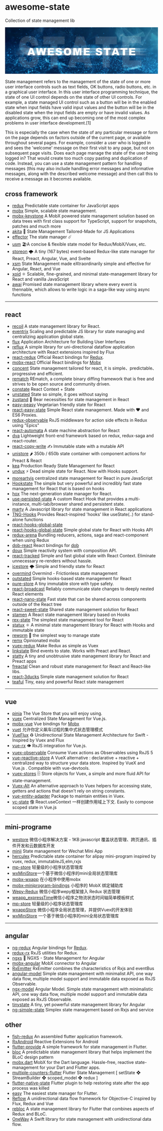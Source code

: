 # awesome-state

Collection of state management lib

![bg](https://raw.githubusercontent.com/fantasticsoul/assets/master/img/astate2.jpg)

State management refers to the management of the state of one or more user interface controls such as text fields, OK buttons, radio buttons, etc. in a graphical user interface. In this user interface programming technique, the state of one UI control depends on the state of other UI controls. For example, a state managed UI control such as a button will be in the enabled state when input fields have valid input values and the button will be in the disabled state when the input fields are empty or have invalid values. As applications grow, this can end up becoming one of the most complex problems in user interface development.[1]

This is especially the case when the state of any particular message or form on the page depends on factors outside of the current page, or available throughout several pages. For example, consider a user who is logged in and sees the 'welcome' message on their first visit to any page, but not on subsequent page visits. Does each page manage the state of the user being logged in? That would create too much copy pasting and duplication of code. Instead, you can use a state management pattern for handling messages (this may also include handling error messages and informative messages, along with the described welcome message) and then call this to receive a message as it becomes available.


## cross framework

- [redux](https://github.com/reduxjs/redux) Predictable state container for JavaScript apps
- [mobx](https://github.com/mobxjs/mobx) Simple, scalable state management.
- [mobx-keystone](https://github.com/xaviergonz/mobx-keystone) A MobX powered state management solution based on data trees with first class support for TypeScript, support for snapshots, patches and much more
- [akita](https://github.com/datorama/akita) 🚀 State Management Tailored-Made for JS Applications
- [effector](https://github.com/zerobias/effector) The state manager ☄️
- [usm](https://github.com/unadlib/usm) 🏖A concise & flexible state model for Redux/MobX/Vuex, etc.
- [storeon](https://github.com/storeon/storeon) 🌩 A tiny (167 bytes) event-based Redux-like state manager for React, Preact, Angular, Vue, and Svelte
- [xsm](https://github.com/peterluhub/xsm) State Management made eXtraordinarily simple and effective for Angular, React, and Vue
- [xoid](https://xoid.dev) ⚛️ Scalable, fine-grained, and minimal state-management library for React and vanilla JavaScript
- [awai](https://github.com/yuriyyakym/awai) Promised state management library where every event is thennable, which allows to write logic in a saga-like way using async functions

___
## react

- [recoil](https://recoiljs.org/) A state management library for React.
- [eventrix](https://github.com/rstgroup/eventrix) Scaling and predictable JS library for state managing and centralizing application global state.
- [flux](https://github.com/facebook/flux) Application Architecture for Building User Interfaces
- [reflux](https://github.com/reflux/refluxjs) A simple library for uni-directional dataflow application architecture with React extensions inspired by Flux
- [react-redux](https://github.com/reduxjs/react-redux) Official React bindings for [Redux](https://github.com/reduxjs/redux).
- [mobx-react](https://github.com/mobxjs/mobx-react) Official React bindings for [Mobx](https://github.com/mobxjs/mobx)
- [concent](https://github.com/concentjs/concent) State management tailored for react, it is simple、predictable、progressive and efficient.
- [rematch](https://github.com/rematch/rematch) REmatch, a complete binary diffing framework that is free and strives to be open source and community driven.
- [constate](https://github.com/diegohaz/constate) React Context + State
- [unstated](https://github.com/jamiebuilds/unstated) State so simple, it goes without saying
- [zustand](https://github.com/react-spring/zustand) 🐻 Bear necessities for state management in React
- [easy-peasy](https://github.com/ctrlplusb/easy-peasy) Vegetarian friendly state for React
- [react-easy-state](https://github.com/RisingStack/react-easy-state) Simple React state management. Made with ❤️ and ES6 Proxies.
- [redux-observable](https://github.com/redux-observable/redux-observable) RxJS middleware for action side effects in Redux using "Epics"
- [react-automata](https://github.com/MicheleBertoli/react-automata) A state machine abstraction for React
- [dva](https://github.com/dvajs/dva) Lightweight front-end framework based on redux, redux-saga and react-router.
- [react-copy-write](https://github.com/aweary/react-copy-write) ✍️ Immutable state with a mutable API
- [unistore](https://github.com/developit/unistore) 🌶 350b / 650b state container with component actions for Preact & React
- [kea](https://github.com/keajs/kea) Production Ready State Management for React
- [undux](https://github.com/bcherny/undux) ⚡️ Dead simple state for React. Now with Hooks support.
- [moreartyjs](https://github.com/moreartyjs/moreartyjs) centralized state management for React in pure JavaScript
- [Hookstate](https://github.com/avkonst/hookstate) The simple but very powerful and incredibly fast state management for React that is based on hooks
- [hox](https://github.com/umijs/hox) The next-generation state manager for React.
- [use-persisted-state](https://github.com/donavon/use-persisted-state) A custom React Hook that provides a multi-instance, multi-tab/browser shared and persistent state.
- [marty](https://github.com/martyjs/marty) A Javascript library for state management in React applications
- [TNG-Hooks](https://github.com/getify/TNG-Hooks) Provides React-inspired 'hooks' like useState(..) for stand-alone functions
- [react-hooks-global-state](https://github.com/dai-shi/react-hooks-global-state)
- [react-hooks-global-state](https://github.com/dai-shi/react-hooks-global-state) Simple global state for React with Hooks API
- [redux-arena](https://github.com/hapood/redux-arena) Bundling reducers, actions, saga and react-component when using Redux
- [dob-react](https://github.com/dobjs/dob-react) React bindings for [dob](https://github.com/dobjs/dob)
- [doux](https://github.com/yisar/doux) Simple reactivity system with composition API.
- [react-tracked](https://github.com/dai-shi/react-tracked) Simple and fast global state with React Context. Eliminate unnecessary re-renders without hassle.
- [icestore](https://github.com/ice-lab/icestore) 🌩 Simple and friendly state for React
- [overmind](https://github.com/cerebral/overmind) Overmind - Frictionless state management
- [outstated](https://github.com/yamalight/outstated) Simple hooks-based state management for React
- [pure-store](https://github.com/gunn/pure-store) A tiny immutable store with type safety.
- [react-broadcast](https://github.com/ReactTraining/react-broadcast) Reliably communicate state changes to deeply nested React elements
- [react-nano-state](https://github.com/kof/react-nano-state) Fast state that can be shared across components outside of the React tree
- [react-sweet-state](https://github.com/atlassian/react-sweet-state) Shared state management solution for React
- [stamen](https://github.com/forsigner/stamen) A React state management library based on Hooks
- [rex-state](https://github.com/daniakash/rex-state) The simplest state management tool for React
- [statux](https://github.com/franciscop/statux) ⚛️ A minimal state management library for React with Hooks and immutable state
- [reworm](https://github.com/pedronauck/reworm) 🍫 the simplest way to manage state
- [remx](https://github.com/wix/remx) Opinionated mobx
- [vuex-redux](https://github.com/qinjialei24/vuex-redux) Make Redux as simple as Vuex
- [linkstate](https://github.com/developit/linkstate) Bind events to state. Works with Preact and React.
- [statty](https://github.com/vesparny/statty) A tiny and unobtrusive state management library for React and Preact apps
- [freactal](https://github.com/FormidableLabs/freactal) Clean and robust state management for React and React-like libs.
- [react-3ducks](https://github.com/smakazmi/react-3ducks) Simple state management solution for React
- [teaful](https://github.com/teafuljs/teaful) Tiny, easy and powerful React state management

___
## vue

- [pinia](https://pinia.vuejs.org/) The Vue Store that you will enjoy using.
- [vuex](https://github.com/vuejs/vuex) Centralized State Management for Vue.js.
- [mobx-vue](https://github.com/mobxjs/mobx-vue) Vue bindings for [Mobx](https://github.com/mobxjs/mobx)
- [vuet](https://github.com/medatc/vuet) 允许你定义飙车过程的集中式状态管理模式
- [VueFlux](https://github.com/ra1028/VueFlux) ♻️ Unidirectional State Management Architecture for Swift - Inspired by Vuex and Flux
- [vue-rx](https://github.com/vuejs/vue-rx) 👁️ RxJS integration for Vue.js.
- [vuex-observable](https://github.com/vuejs/vuex-observable) Consume Vuex actions as Observables using RxJS 5
- [vue-reactive-store](https://github.com/mdartic/vue-reactive-store) A VueX alternative : declarative + reactive + centralized way to structure your data store. Inspired by VueX and Vue.js . Compatible with vue-devtools.
- [vuex-stores](https://github.com/ElMassimo/vuex-stores) 🗄 Store objects for Vuex, a simple and more fluid API for state-management.
- [Vuex-Alt](https://github.com/ejfrancis/Vuex-Alt) An alternative approach to Vuex helpers for accessing state, getters and actions that doesn't rely on string constants.
- [vue-entity-adapter](https://github.com/imanubhardwaj/vue-entity-adapter) Package to maintain entities in Vuex.
- [vc-state](https://github.com/fanhaoyuan/vc-state) 像 React.useContext 一样创建作用域上下文. Easily to compose scoped state in Vue.js

___
## mini-programe

- [westore](https://github.com/Tencent/westore) 微信小程序解决方案 - 1KB javascript 覆盖状态管理、跨页通讯、插件开发和云数据库开发
- [minii](https://github.com/wwayne/minii) State management for Wechat Mini App
- [herculex](https://github.com/herculesJS/herculex) Predictable state container for alipay mini-program inspired by vuex, redux, immutableJS,elm,rxjs
- [mp-store](https://github.com/imtaotao/mp-store) 轻量级的小程序状态管理库
- [wxMiniStore](https://github.com/xiaoyao96/wxMiniStore)一个基于微信小程序的mini全局状态管理库
- [mobx-wxapp](https://github.com/b5156/mobx-wxapp) 在小程序中使用mobx
- [mobx-miniprogram-bindings](https://github.com/wechat-miniprogram/mobx-miniprogram-bindings) 小程序的 MobX 绑定辅助库
- [Wepy-Redux](https://github.com/Chris-wei/Wepy-Redux) 微信小程序wepy框架接入 Redux 状态管理
- [weapp_expressTime](https://github.com/super456/weapp_expressTime)微信小程序之物流状态时间轴简单模板样式
- [mp-store](https://github.com/imtaotao/mp-store) 轻量级的小程序状态管理库
- [wxappStore](https://github.com/SBDavid/wxappStore) 微信小程序全局状态管理，并提供Vuex的开发体验
- [wxMiniStore](https://github.com/xiaoyao96/wxMiniStore) 一个基于微信小程序的mini全局状态管理库

___
## angular

- [ng-redux](https://github.com/angular-redux/ng-redux) Angular bindings for [Redux](https://github.com/reduxjs/redux).
- [redux-rx](https://github.com/acdlite/redux-rx) RxJS utilities for Redux.
- [ngxs](https://github.com/ngxs/store) 🚀 NGXS - State Management for Angular
- [mobx-angular](https://github.com/mobxjs/mobx-angular) MobX connector to Angular
- [RxEmitter](https://github.com/drawcall/RxEmitter) RxEmitter combines the characteristics of Rxjs and eventBus
- [angular-model](https://github.com/angular-extensions/model) Simple state management with minimalist API, one way data flow, multiple model support and immutable data exposed as RxJS Observable.
- [ngx-model](https://github.com/tomastrajan/ngx-model) Angular Model. Simple state management with minimalistic API, one way data flow, multiple model support and immutable data exposed as RxJS Observable.
- [tinystate](https://github.com/SebastianM/tinystate) A tiny, yet powerful state management library for Angular
- [ng-simple-state](https://www.npmjs.com/package/ng-simple-state) Simplex state management based on Rxjs and service

## other

- [fish-redux](https://github.com/alibaba/fish-redux) An assembled flutter application framework.
- [RxAndroid](https://github.com/ReactiveX/RxAndroid) Reactive Extensions for Android
- [flutter-provide](https://github.com/google/flutter-provide) A simple framework for state management in Flutter.
- [bloc](https://github.com/felangel/bloc) A predictable state management library that helps implement the BLoC design pattern
- [mobx.dart](https://github.com/mobxjs/mobx.dart) MobX for the Dart language. Hassle-free, reactive state-management for your Dart and Flutter apps.
- [multiple-counters-flutter](https://github.com/bizz84/multiple-counters-flutter) Flutter State Management [ setState ❖ StreamBuilder ❖ scoped_model ❖ redux ]
- [flutter-native-state](https://github.com/littlerobots/flutter-native-state) Flutter plugin to help restoring state after the app process was killed
- [easy](https://github.com/jonataslaw/easy) The easiest state manager for Flutter.
- [Reflow](https://github.com/Zepo/Reflow) A unidirectional data flow framework for Objective-C inspired by Flux, Redux and Vue
- [rebloc](https://github.com/RedBrogdon/rebloc) A state management library for Flutter that combines aspects of Redux and BLoC.
- [OneWay](https://github.com/DevYeom/OneWay) A Swift library for state management with unidirectional data flow.
